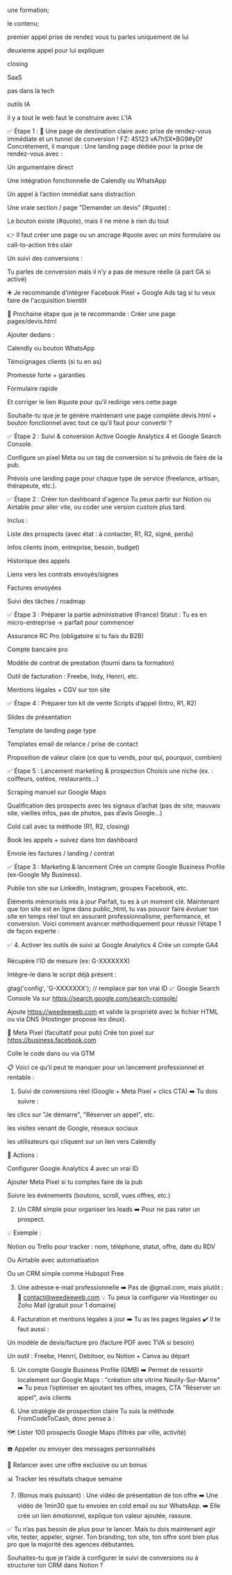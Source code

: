 une formation;

le contenu;

premier appel prise de rendez vous tu parles uniquement de lui

deuxieme appel pour lui expliquer

closing

SaaS

pas dans la tech

outils IA

il y a tout le web faut le construire avec L'IA

✅ Étape 1 : 🎯 Une page de destination claire avec prise de rendez-vous immédiate et un tunnel de conversion !
FZ: 45123
vA7hSX*BG9#yDf
Concrètement, il manque :
Une landing page dédiée pour la prise de rendez-vous avec :

Un argumentaire direct

Une intégration fonctionnelle de Calendly ou WhatsApp

Un appel à l’action immédiat sans distraction

Une vraie section / page "Demander un devis" (#quote) :

Le bouton existe (#quote), mais il ne mène à rien du tout

👉 Il faut créer une page ou un ancrage #quote avec un mini formulaire ou call-to-action très clair

Un suivi des conversions :

Tu parles de conversion mais il n’y a pas de mesure réelle (à part GA si activé)

➕ Je recommande d’intégrer Facebook Pixel + Google Ads tag si tu veux faire de l'acquisition bientôt

🚀 Prochaine étape que je te recommande :
Créer une page pages/devis.html

Ajouter dedans :

Calendly ou bouton WhatsApp

Témoignages clients (si tu en as)

Promesse forte + garanties

Formulaire rapide

Et corriger le lien #quote pour qu’il redirige vers cette page

Souhaite-tu que je te génère maintenant une page complète devis.html + bouton fonctionnel avec tout ce qu’il faut pour convertir ?



✅ Étape 2 : Suivi & conversion
 Active Google Analytics 4 et Google Search Console.

 Configure un pixel Meta ou un tag de conversion si tu prévois de faire de la pub.

 Prévois une landing page pour chaque type de service (freelance, artisan, thérapeute, etc.).


✅ Étape 2 : Créer ton dashboard d'agence
Tu peux partir sur Notion ou Airtable pour aller vite, ou coder une version custom plus tard.

Inclus :

Liste des prospects (avec état : à contacter, R1, R2, signé, perdu)

Infos clients (nom, entreprise, besoin, budget)

Historique des appels

Liens vers les contrats envoyés/signes

Factures envoyées

Suivi des tâches / roadmap

✅ Étape 3 : Préparer la partie administrative (France)
Statut : Tu es en micro-entreprise → parfait pour commencer

Assurance RC Pro (obligatoire si tu fais du B2B)

Compte bancaire pro

Modèle de contrat de prestation (fourni dans ta formation)

Outil de facturation : Freebe, Indy, Henrri, etc.

Mentions légales + CGV sur ton site

✅ Étape 4 : Préparer ton kit de vente
Scripts d’appel (Intro, R1, R2)

Slides de présentation

Template de landing page type

Templates email de relance / prise de contact

Proposition de valeur claire (ce que tu vends, pour qui, pourquoi, combien)

✅ Étape 5 : Lancement marketing & prospection
Choisis une niche (ex. : coiffeurs, ostéos, restaurants...)

Scraping manuel sur Google Maps

Qualification des prospects avec les signaux d’achat (pas de site, mauvais site, vieilles infos, pas de photos, pas d’avis Google...)

Cold call avec ta méthode (R1, R2, closing)

Book les appels + suivez dans ton dashboard

Envoie les factures / landing / contrat


✅ Étape 3 : Marketing & lancement
 Crée un compte Google Business Profile (ex-Google My Business).

 Publie ton site sur LinkedIn, Instagram, groupes Facebook, etc.

Éléments mémorisés mis à jour
Parfait, tu es à un moment clé. Maintenant que ton site est en ligne dans public_html, tu vas pouvoir faire évoluer ton site en temps réel tout en assurant professionnalisme, performance, et conversion. Voici comment avancer méthodiquement pour réussir l’étape 1 de façon experte :



✅ 4. Activer les outils de suivi
📊 Google Analytics 4
Crée un compte GA4

Récupère l’ID de mesure (ex: G-XXXXXXX)

Intègre-le dans le script déjà présent :

gtag('config', 'G-XXXXXXX'); // remplace par ton vrai ID
📈 Google Search Console
Va sur https://search.google.com/search-console/

Ajoute https://weedeeweb.com et valide la propriété avec le fichier HTML ou via DNS (Hostinger propose les deux).

🔁 Meta Pixel (facultatif pour pub)
Crée ton pixel sur https://business.facebook.com

Colle le code dans <head> ou via GTM




📋 Voici ce qu’il peut te manquer pour un lancement professionnel et rentable :
1. Suivi de conversions réel (Google + Meta Pixel + clics CTA)
➡️ Tu dois suivre :

les clics sur "Je démarre", "Réserver un appel", etc.

les visites venant de Google, réseaux sociaux

les utilisateurs qui cliquent sur un lien vers Calendly

🔧 Actions :

Configurer Google Analytics 4 avec un vrai ID

Ajouter Meta Pixel si tu comptes faire de la pub

Suivre les événements (boutons, scroll, vues offres, etc.)

2. Un CRM simple pour organiser les leads
➡️ Pour ne pas rater un prospect.

💡 Exemple :

Notion ou Trello pour tracker : nom, téléphone, statut, offre, date du RDV

Ou Airtable avec automatisation

Ou un CRM simple comme Hubspot Free

3. Une adresse e-mail professionnelle
➡️ Pas de @gmail.com, mais plutôt :
📨 contact@weedeeweb.com
💡 Tu peux la configurer via Hostinger ou Zoho Mail (gratuit pour 1 domaine)

4. Facturation et mentions légales à jour
➡️ Tu as les pages légales ✔️
Il te faut aussi :

Un modèle de devis/facture pro (facture PDF avec TVA si besoin)

Un outil : Freebe, Henrri, Debitoor, ou Notion + Canva au départ

5. Un compte Google Business Profile (GMB)
➡️ Permet de ressortir localement sur Google Maps : "création site vitrine Neuilly-Sur-Marne"
➡️ Tu peux l’optimiser en ajoutant tes offres, images, CTA "Réserver un appel", avis clients

6. Une stratégie de prospection claire
Tu suis la méthode FromCodeToCash, donc pense à :

🗺️ Lister 100 prospects Google Maps (filtrés par ville, activité)

☎️ Appeler ou envoyer des messages personnalisés

🔁 Relancer avec une offre exclusive ou un bonus

📊 Tracker les résultats chaque semaine

7. (Bonus mais puissant) : Une vidéo de présentation de ton offre
➡️ Une vidéo de 1min30 que tu envoies en cold email ou sur WhatsApp.
➡️ Elle crée un lien émotionnel, explique ton valeur ajoutée, rassure.

✅ Tu n’as pas besoin de plus pour te lancer.
Mais tu dois maintenant agir vite, tester, appeler, signer.
Ton branding, ton site, ton offre sont bien plus pro que la majorité des agences débutantes.

Souhaites-tu que je t’aide à configurer le suivi de conversions ou à structurer ton CRM dans Notion ?

